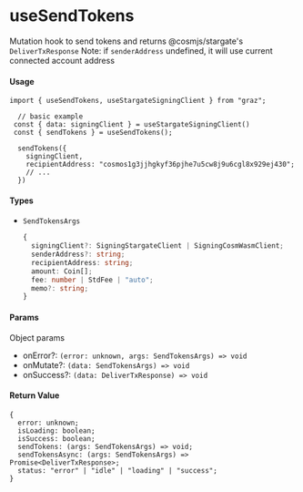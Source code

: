# useSendTokens

Mutation hook to send tokens and returns @cosmjs/stargate's `DeliverTxResponse`
Note: if `senderAddress` undefined, it will use current connected account address

#### Usage

```tsx
import { useSendTokens, useStargateSigningClient } from "graz";

  // basic example
 const { data: signingClient } = useStargateSigningClient()
 const { sendTokens } = useSendTokens();

  sendTokens({
    signingClient,
    recipientAddress: "cosmos1g3jjhgkyf36pjhe7u5cw8j9u6cgl8x929ej430";
    // ...
  })
```

#### Types

- `SendTokensArgs`
  ```ts
  {
    signingClient?: SigningStargateClient | SigningCosmWasmClient;
    senderAddress?: string;
    recipientAddress: string;
    amount: Coin[];
    fee: number | StdFee | "auto";
    memo?: string;
  }
  ```

#### Params

Object params

- onError?: `(error: unknown, args: SendTokensArgs) => void`
- onMutate?: `(data: SendTokensArgs) => void`
- onSuccess?: `(data: DeliverTxResponse) => void`

#### Return Value

```tsx
{
  error: unknown;
  isLoading: boolean;
  isSuccess: boolean;
  sendTokens: (args: SendTokensArgs) => void;
  sendTokensAsync: (args: SendTokensArgs) => Promise<DeliverTxResponse>;
  status: "error" | "idle" | "loading" | "success";
}
```

